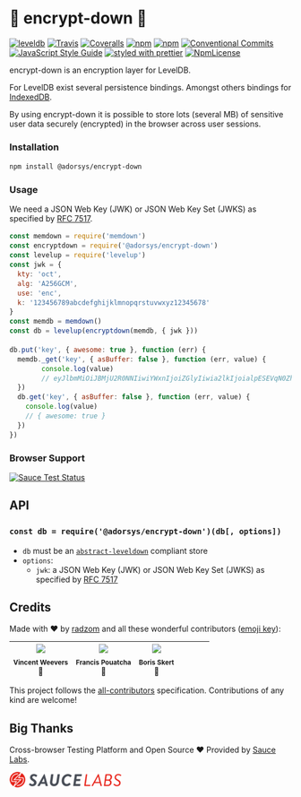 # :closed_lock_with_key: encrypt-down :closed_lock_with_key:

[![leveldb](https://leveljs.org/img/badge.svg)](https://github.com/level/awesome)
[![Travis](https://img.shields.io/travis/adorsys/encrypt-down.svg)](https://travis-ci.org/adorsys/encrypt-down)
[![Coveralls](https://img.shields.io/coveralls/adorsys/encrypt-down.svg)](https://coveralls.io/github/adorsys/encrypt-down)
[![npm](https://img.shields.io/npm/v/@adorsys/encrypt-down.svg)](https://www.npmjs.com/package/@adorsys/encrypt-down)
[![npm](https://img.shields.io/npm/dt/@adorsys/encrypt-down.svg)](https://www.npmjs.com/package/@adorsys/encrypt-down)
[![Conventional Commits](https://img.shields.io/badge/Conventional_Commits-1.0.0-yellow.svg)](https://conventionalcommits.org)
[![JavaScript Style Guide](https://img.shields.io/badge/code_style-standard-brightgreen.svg)](https://standardjs.com)
[![styled with prettier](https://img.shields.io/badge/styled_with-prettier-ff69b4.svg)](https://github.com/prettier/prettier#readme)
[![NpmLicense](https://img.shields.io/npm/l/@adorsys/encrypt-down.svg)](https://github.com/adorsys/encrypt-down/blob/master/LICENSE)

encrypt-down is an encryption layer for LevelDB. 

For LevelDB exist several persistence bindings. 
Amongst others bindings for [IndexedDB](https://developer.mozilla.org/de/docs/IndexedDB).

By using encrypt-down it is possible to store lots (several MB) of sensitive user data securely (encrypted) in the browser across user sessions.

### Installation

```bash
npm install @adorsys/encrypt-down
```

### Usage

We need a JSON Web Key (JWK) or JSON Web Key Set (JWKS) as specified by [RFC 7517](https://tools.ietf.org/html/rfc7517).

```js
const memdown = require('memdown')
const encryptdown = require('@adorsys/encrypt-down')
const levelup = require('levelup')
const jwk = {
  kty: 'oct',
  alg: 'A256GCM',
  use: 'enc',
  k: '123456789abcdefghijklmnopqrstuvwxyz12345678'
}
const memdb = memdown()
const db = levelup(encryptdown(memdb, { jwk }))

db.put('key', { awesome: true }, function (err) {
  memdb._get('key', { asBuffer: false }, function (err, value) {
        console.log(value)
        // eyJlbmMiOiJBMjU2R0NNIiwiYWxnIjoiZGlyIiwia2lkIjoialpESEVqN0ZhR3N5OHNUSUZLRWlnejB4TjFEVWlBZWp0S1ZNcEl2Z3dqOCJ9..LLeRPtRCpn-Zie6-.zZc0LQ_vvHCppRAaC5fxw4yJ0041l6mGOSgLDVnaPagSv_3Khp8a8lyAo9utHQKpVX6RNVaVPBQQxJpkw_Zyljeg7L-O_Nc3N2Hi_904qE6_zwORqQRc.R0JhfgTHIcD_93kXzZ8BrA
  })
  db.get('key', { asBuffer: false }, function (err, value) {
    console.log(value) 
    // { awesome: true }
  })
})
```

### Browser Support

[![Sauce Test Status](https://saucelabs.com/browser-matrix/radzom.svg)](https://saucelabs.com/u/radzom)

## API

### `const db = require('@adorsys/encrypt-down')(db[, options])`

-   `db` must be an [`abstract-leveldown`](https://github.com/level/abstract-leveldown) compliant store
-   `options`:
    -   `jwk`: a JSON Web Key (JWK) or JSON Web Key Set (JWKS) as specified by [RFC 7517](https://tools.ietf.org/html/rfc7517)

## Credits

Made with :heart: by [radzom](https://github.com/radzom) and all these wonderful contributors ([emoji key](https://github.com/kentcdodds/all-contributors#emoji-key)):

<!-- ALL-CONTRIBUTORS-LIST:START - Do not remove or modify this section -->
<!-- prettier-ignore -->
| <img src="https://avatars.githubusercontent.com/u/3055345" width="100px;"/><br /><sub><b>Vincent Weevers</b></sub><br />💬 | <img src="https://avatars.githubusercontent.com/u/1225651" width="100px;"/><br /><sub><b>Francis Pouatcha</b></sub><br />🤔 | <img src="https://avatars2.githubusercontent.com/u/25199775" width="100px;"/><br /><sub><b>Boris Skert</b></sub><br />📖 | | | | |
| :---: | :---: | :---: | :---: | :---: | :---: | :---: |
<!-- ALL-CONTRIBUTORS-LIST:END -->

This project follows the [all-contributors](https://github.com/kentcdodds/all-contributors) specification. Contributions of any kind are welcome!

## Big Thanks

Cross-browser Testing Platform and Open Source ♥ Provided by [Sauce Labs](https://saucelabs.com).

[![Sauce Labs logo](./Sauce-Labs.png)](https://saucelabs.com)
